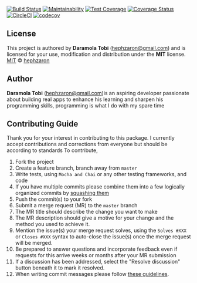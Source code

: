 [![Build Status](https://travis-ci.com/hephzaron/EMG_ANN.svg?branch=master)](https://travis-ci.com/hephzaron/EMG_ANN)
[![Maintainability](https://api.codeclimate.com/v1/badges/ec1b6aba0a8644439548/maintainability)](https://codeclimate.com/github/hephzaron/EMG_ANN/maintainability)
[![Test Coverage](https://api.codeclimate.com/v1/badges/ec1b6aba0a8644439548/test_coverage)](https://codeclimate.com/github/hephzaron/EMG_ANN/test_coverage)
[![Coverage Status](https://coveralls.io/repos/github/hephzaron/EMG_ANN/badge.svg)](https://coveralls.io/github/hephzaron/EMG_ANN)
[![CircleCI](https://circleci.com/gh/hephzaron/EMG_ANN.svg?style=svg)](https://circleci.com/gh/hephzaron/EMG_ANN)
[![codecov](https://codecov.io/gh/hephzaron/EMG_ANN/branch/master/graph/badge.svg)](https://codecov.io/gh/hephzaron/EMG_ANN)

## License

This project is authored by **Daramola Tobi** (hephzaron@gmail.com) and is licensed for your use, modification and distribution under the **MIT** license.
[MIT][license] © [hephzaron][author]
<!-- Definitions -->
[license]: LICENSE
[author]: hephzaron

## Author

**Daramola Tobi** (hephzaron@gmail.com)is an aspiring developer passionate about building real apps to enhance his learning and sharpen his programming skills, programming is what I do with my spare time

## Contributing Guide

Thank you for your interest in contributing to this package. I currently accept contributions and corrections from everyone but should be according to standards
To contribute,

1. Fork the project
1. Create a feature branch, branch away from `master`
1. Write tests, using `Mocha and Chai` or any other testing frameworks, and code
1. If you have multiple commits please combine them into a few logically organized commits by [squashing them](git-squash)
1. Push the commit(s) to your fork
1. Submit a merge request (MR) to the `master` branch
1. The MR title should describe the change you want to make
1. The MR description should give a motive for your change and the method you used to achieve it.
  1. Mention the issue(s) your merge request solves, using the `Solves #XXX` or
    `Closes #XXX` syntax to auto-close the issue(s) once the merge request will
    be merged.
1. Be prepared to answer questions and incorporate feedback even if requests for this arrive weeks or months after your MR submission
  1. If a discussion has been addressed, select the "Resolve discussion" button beneath it to mark it resolved.
1. When writing commit messages please follow
   [these guidelines](http://chris.beams.io/posts/git-commit).
